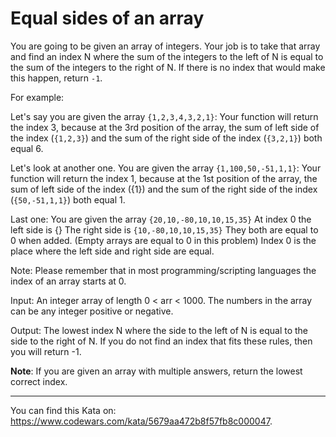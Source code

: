 # Equal sides of an array

You are going to be given an array of integers. Your job is to take that array and find an index N where the sum of the integers to the left of N is equal to the sum of the integers to the right of N. If there is no index that would make this happen, return `-1`.

For example:

Let's say you are given the array `{1,2,3,4,3,2,1}`:
Your function will return the index 3, because at the 3rd position of the array, the sum of left side of the index (`{1,2,3}`) and the sum of the right side of the index (`{3,2,1}`) both equal 6.

Let's look at another one.
You are given the array `{1,100,50,-51,1,1}`:
Your function will return the index 1, because at the 1st position of the array, the sum of left side of the index ({1}) and the sum of the right side of the index (`{50,-51,1,1}`) both equal 1.

Last one:
You are given the array `{20,10,-80,10,10,15,35}`
At index 0 the left side is {}
The right side is `{10,-80,10,10,15,35}`
They both are equal to 0 when added. (Empty arrays are equal to 0 in this problem)
Index 0 is the place where the left side and right side are equal.

Note: Please remember that in most programming/scripting languages the index of an array starts at 0.

Input:
An integer array of length 0 < arr < 1000. The numbers in the array can be any integer positive or negative.

Output:
The lowest index N where the side to the left of N is equal to the side to the right of N. If you do not find an index that fits these rules, then you will return -1.

**Note**:
If you are given an array with multiple answers, return the lowest correct index.

---
You can find this Kata on: https://www.codewars.com/kata/5679aa472b8f57fb8c000047.